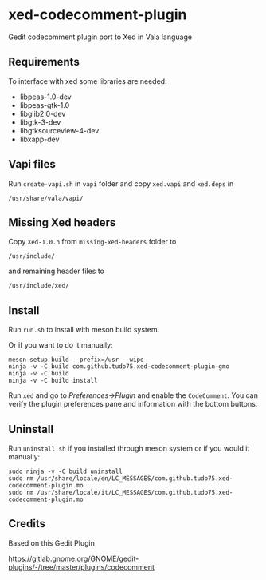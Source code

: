 # xed-codecomment-plugin

Gedit codecomment plugin port to Xed in Vala language 

## Requirements

To interface with xed some libraries are needed:

* libpeas-1.0-dev
* libpeas-gtk-1.0
* libglib2.0-dev
* libgtk-3-dev
* libgtksourceview-4-dev
* libxapp-dev
  
## Vapi files

Run <code>create-vapi.sh</code> in <code>vapi</code> folder and copy <code>xed.vapi</code> and <code>xed.deps</code> in 
    
    /usr/share/vala/vapi/

## Missing Xed headers

Copy <code>Xed-1.0.h</code> from <code>missing-xed-headers</code> folder to

    /usr/include/

and remaining header files to

    /usr/include/xed/

## Install

Run <code>run.sh</code> to install with meson build system.

Or if you want to do it manually:

    meson setup build --prefix=/usr --wipe
    ninja -v -C build com.github.tudo75.xed-codecomment-plugin-gmo
    ninja -v -C build
    ninja -v -C build install
    

Run <code>xed</code> and go to <i>Preferences->Plugin</i> and enable the <code>CodeComment</code>. 
You can verify the plugin preferences pane and information with the bottom buttons.

## Uninstall

Run <code>uninstall.sh</code> if you installed through meson system or if you would it manually:
    
    sudo ninja -v -C build uninstall
    sudo rm /usr/share/locale/en/LC_MESSAGES/com.github.tudo75.xed-codecomment-plugin.mo
    sudo rm /usr/share/locale/it/LC_MESSAGES/com.github.tudo75.xed-codecomment-plugin.mo

## Credits

Based on this Gedit Plugin

https://gitlab.gnome.org/GNOME/gedit-plugins/-/tree/master/plugins/codecomment
